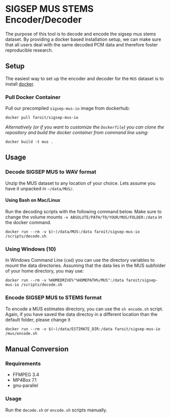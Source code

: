# SIGSEP MUS STEMS Encoder/Decoder

The purpose of this tool is to decode and encode the sigsep mus stems dataset. By providing a docker based installation setup, we can make sure that all users deal with the same decoded PCM data and therefore foster reproducible research.

## Setup

The easiest way to set up the encoder and decoder for the `MUS` dataset is to install [docker](http://docker.com).

### Pull Docker Container

Pull our precompiled `sigsep-mus-io` image from dockerhub:

```
docker pull faroit/sigsep-mus-io
```

_Alternatively (or if you want to customize the `Dockerfile`) you can clone the repository and build the docker container from command line using:_

```
docker build -t mus .
```

## Usage

### Decode SIGSEP MUS to WAV format

Unzip the MUS dataset to any location of your choice. Lets assume you have it unpacked in `~/data/MUS/`.

#### Using Bash on Mac/Linux

Run the decoding scripts with the following command below. Make sure to change the volume mounts `-v ABSOLUTE/PATH/TO/YOUR/MUS/FOLDER:/data` in the docker command.

```
docker run --rm -v $(~)/data/MUS:/data faroit/sigsep-mus-io /scripts/decode.sh
```

### Using Windows (10)

In Windows Command Line (`cmd`) you can use the directory variables to mount the data directories. Assuming that the data lies in the MUS subfolder of your home directory, you may use:

```
docker run --rm -v %HOMEDRIVE%"%HOMEPATH%/MUS":/data faroit/sigsep-mus-io /scripts/decode.sh
```


### Encode SIGSEP MUS to STEMS format

To encode a MUS estimates directory, you can use the `sh encode.sh` script.
Again, if you have saved the data directoy in a different location than the default folder, please change it

```
docker run --rm -v $(~)/data/ESTIMATE_DIR:/data faroit/sigsep-mus-io /mus/encode.sh
```

## Manual Conversion

### Requirements

* FFMPEG 3.4
* MP4Box 7.1
* gnu-parallel

### Usage

Run the `decode.sh` or `encode.sh` scripts manually.
